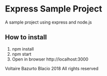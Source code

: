 # Express Sample Project

A sample project using express and node.js

## How to install

1) npm install
2) npm start
3) Open in browser http://localhost:3000


Voltaire Bazurto Blacio 2018
All rights reserved
